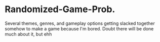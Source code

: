 # Randomized-Game-Prob.
Several themes, genres, and gameplay options getting slacked together somehow to make a game because I'm bored. Doubt there will be done much about it, but ehh

